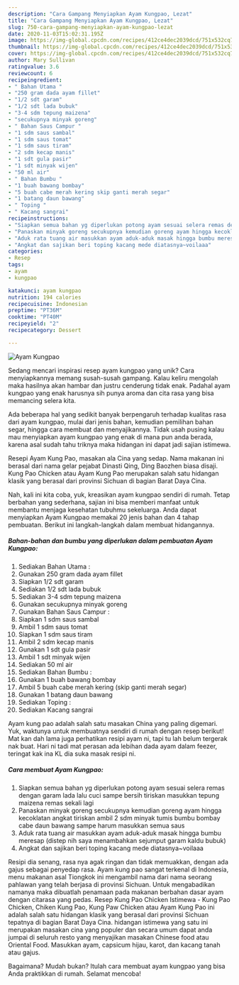 ```yaml
---
description: "Cara Gampang Menyiapkan Ayam Kungpao, Lezat"
title: "Cara Gampang Menyiapkan Ayam Kungpao, Lezat"
slug: 750-cara-gampang-menyiapkan-ayam-kungpao-lezat
date: 2020-11-03T15:02:31.195Z
image: https://img-global.cpcdn.com/recipes/412ce4dec2039dcd/751x532cq70/ayam-kungpao-foto-resep-utama.jpg
thumbnail: https://img-global.cpcdn.com/recipes/412ce4dec2039dcd/751x532cq70/ayam-kungpao-foto-resep-utama.jpg
cover: https://img-global.cpcdn.com/recipes/412ce4dec2039dcd/751x532cq70/ayam-kungpao-foto-resep-utama.jpg
author: Mary Sullivan
ratingvalue: 3.6
reviewcount: 6
recipeingredient:
- " Bahan Utama "
- "250 gram dada ayam fillet"
- "1/2 sdt garam"
- "1/2 sdt lada bubuk"
- "3-4 sdm tepung maizena"
- "secukupnya minyak goreng"
- " Bahan Saus Campur "
- "1 sdm saus sambal"
- "1 sdm saus tomat"
- "1 sdm saus tiram"
- "2 sdm kecap manis"
- "1 sdt gula pasir"
- "1 sdt minyak wijen"
- "50 ml air"
- " Bahan Bumbu "
- "1 buah bawang bombay"
- "5 buah cabe merah kering skip ganti merah segar"
- "1 batang daun bawang"
- " Toping "
- " Kacang sangrai"
recipeinstructions:
- "Siapkan semua bahan yg diperlukan potong ayam sesuai selera remas dengan garam lada lalu cuci sampe bersih tiriskan masukkan tepung maizena remas sekali lagi"
- "Panaskan minyak goreng secukupnya kemudian goreng ayam hingga kecoklatan angkat tiriskan ambil 2 sdm minyak tumis bumbu bombay cabe daun bawang sampe harum masukkan semua saus"
- "Aduk rata tuang air masukkan ayam aduk-aduk masak hingga bumbu meresap (distep nih saya menambahkan sejumput garam kaldu bubuk)"
- "Angkat dan sajikan beri toping kacang mede diatasnya~voilaaa"
categories:
- Resep
tags:
- ayam
- kungpao

katakunci: ayam kungpao 
nutrition: 194 calories
recipecuisine: Indonesian
preptime: "PT36M"
cooktime: "PT40M"
recipeyield: "2"
recipecategory: Dessert

---
```



![Ayam Kungpao](https://img-global.cpcdn.com/recipes/412ce4dec2039dcd/751x532cq70/ayam-kungpao-foto-resep-utama.jpg)

Sedang mencari inspirasi resep ayam kungpao yang unik? Cara menyiapkannya memang susah-susah gampang. Kalau keliru mengolah maka hasilnya akan hambar dan justru cenderung tidak enak. Padahal ayam kungpao yang enak harusnya sih punya aroma dan cita rasa yang bisa memancing selera kita.

Ada beberapa hal yang sedikit banyak berpengaruh terhadap kualitas rasa dari ayam kungpao, mulai dari jenis bahan, kemudian pemilihan bahan segar, hingga cara membuat dan menyajikannya. Tidak usah pusing kalau mau menyiapkan ayam kungpao yang enak di mana pun anda berada, karena asal sudah tahu triknya maka hidangan ini dapat jadi sajian istimewa.

Resepi Ayam Kung Pao, masakan ala Cina yang sedap. Nama makanan ini berasal dari nama gelar pejabat Dinasti Qing, Ding Baozhen biasa disaji. Kung Pao Chicken atau Ayam Kung Pao merupakan salah satu hidangan klasik yang berasal dari provinsi Sichuan di bagian Barat Daya Cina.


Nah, kali ini kita coba, yuk, kreasikan ayam kungpao sendiri di rumah. Tetap berbahan yang sederhana, sajian ini bisa memberi manfaat untuk membantu menjaga kesehatan tubuhmu sekeluarga. Anda dapat menyiapkan Ayam Kungpao memakai 20 jenis bahan dan 4 tahap pembuatan. Berikut ini langkah-langkah dalam membuat hidangannya.

<!--inarticleads1-->

##### Bahan-bahan dan bumbu yang diperlukan dalam pembuatan Ayam Kungpao:

1. Sediakan  Bahan Utama :
1. Gunakan 250 gram dada ayam fillet
1. Siapkan 1/2 sdt garam
1. Sediakan 1/2 sdt lada bubuk
1. Sediakan 3-4 sdm tepung maizena
1. Gunakan secukupnya minyak goreng
1. Gunakan  Bahan Saus Campur :
1. Siapkan 1 sdm saus sambal
1. Ambil 1 sdm saus tomat
1. Siapkan 1 sdm saus tiram
1. Ambil 2 sdm kecap manis
1. Gunakan 1 sdt gula pasir
1. Ambil 1 sdt minyak wijen
1. Sediakan 50 ml air
1. Sediakan  Bahan Bumbu :
1. Gunakan 1 buah bawang bombay
1. Ambil 5 buah cabe merah kering (skip ganti merah segar)
1. Gunakan 1 batang daun bawang
1. Sediakan  Toping :
1. Sediakan  Kacang sangrai


Ayam kung pao adalah salah satu masakan China yang paling digemari. Yuk, waktunya untuk membuatnya sendiri di rumah dengan resep berikut! Mat kan dah lama juga perhatikan resipi ayam ni, tapi tu lah belum tergerak nak buat. Hari ni tadi mat perasan ada lebihan dada ayam dalam feezer, teringat kak ina KL dia suka masak resipi ni. 

<!--inarticleads2-->

##### Cara membuat Ayam Kungpao:

1. Siapkan semua bahan yg diperlukan potong ayam sesuai selera remas dengan garam lada lalu cuci sampe bersih tiriskan masukkan tepung maizena remas sekali lagi
1. Panaskan minyak goreng secukupnya kemudian goreng ayam hingga kecoklatan angkat tiriskan ambil 2 sdm minyak tumis bumbu bombay cabe daun bawang sampe harum masukkan semua saus
1. Aduk rata tuang air masukkan ayam aduk-aduk masak hingga bumbu meresap (distep nih saya menambahkan sejumput garam kaldu bubuk)
1. Angkat dan sajikan beri toping kacang mede diatasnya~voilaaa


Resipi dia senang, rasa nya agak ringan dan tidak memuakkan, dengan ada gajus sebagai penyedap rasa. Ayam kung pao sangat terkenal di Indonesia, menu makanan asal Tiongkok ini mengambil nama dari nama seorang pahlawan yang telah berjasa di provinsi Sichuan. Untuk mengabadikan namanya maka dibuatlah penamaan pada makanan berbahan dasar ayam dengan citarasa yang pedas. Resep Kung Pao Chicken Istimewa - Kung Pao Chicken, Chiken Kung Pao, Kung Paw Chicken atau Ayam Kung Pao ini adalah salah satu hidangan klasik yang berasal dari provinsi Sichuan tepatnya di bagian Barat Daya Cina. hidangan istimewa yang satu ini merupakan masakan cina yang populer dan secara umum dapat anda jumpai di seluruh resto yang menyajikan masakan Chinese food atau Oriental Food. Masukkan ayam, capsicum hijau, karot, dan kacang tanah atau gajus. 

Bagaimana? Mudah bukan? Itulah cara membuat ayam kungpao yang bisa Anda praktikkan di rumah. Selamat mencoba!
